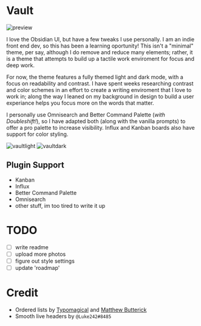 # Vault

![preview](https://user-images.githubusercontent.com/87339163/195758768-a7406641-5928-4290-a96e-8524b1d1d787.png)

I love the Obsidian UI, but have a few tweaks I use personally. I am an indie front end dev, so this has been a learning oportunity! This isn't a "minimal" theme, per say, although I do remove and reduce many elements; rather, it is a theme that attempts to build up a tactile work enviroment for focus and deep work.

For now, the theme features a fully themed light and dark mode, with a focus on readability and contrast. I have spent weeks researching contrast and color schemes in an effort to create a writing enviroment that I love to work in; along the way I leaned on my background in design to build a user experiance helps you focus more on the words that matter.

I personally use Omnisearch and Better Command Palette (_with Doubleshift!_), so I have adapted both (along with the vanilla prompts) to offer a pro palette to increase visibility. Influx and Kanban boards also have support for color styling.

![vaultlight](https://user-images.githubusercontent.com/87339163/195751012-f5be3737-3e2a-4862-a00e-347184c880bd.png)
![vaultdark](https://user-images.githubusercontent.com/87339163/195751018-b6cc7649-96c1-402b-b61c-bc0d9a4b12d1.png)

## Plugin Support
- Kanban
- Influx
- Better Command Palette
- Omnisearch
- other stuff, im too tired to write it up

# TODO
- [ ] write readme
- [ ] upload more photos
- [ ] figure out style settings
- [ ] update 'roadmap'

# Credit
- Ordered lists by [Typomagical](https://github.com/hungsu/typomagical-obsidian) and [Matthew Butterick](https://practicaltypography.com/concourse-index.html)
- Smooth live headers by `@Luke242#8485`
